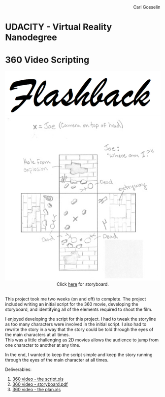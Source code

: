 <p align="right">
Carl Gosselin
</p>

# UDACITY - Virtual Reality Nanodegree

# 360 Video Scripting

<div align=center><img src="pics/Flashback.png"></div>
<div align=center>
	<img src="pics/screenshot1.png">
	</br>
	Click <a href="https://github.com/carldgosselin/virtual_reality/blob/master/Project-6-360-Video-Scripting/360%20video%20-%20storyboard%20-%20Flashback.pdf">here</a> for storyboard.
</div></br>


This project took me two weeks (on and off) to complete.  The project included writing an initial script for the 360 movie, developing the storyboard, and identifying all of the elements required to shoot the film.

I enjoyed developing the script for this project.  I had to tweak the storyline as too many characters were involved in the initial script.  I also had to rewrite the story in a way that the story could be told through the eyes of the main characters at all times.  
This was a little challenging as 2D movies allows the audience to jump from one character to another at any time.  

In the end, I wanted to keep the script simple and keep the story running through the eyes of the main character at all times.

Deliverables:
1. <a href="https://github.com/carldgosselin/virtual_reality/blob/master/Project-6-360-Video-Scripting/360%20video%20-%20the%20script%20v6.xlsx">360 video - the script.xls</a>
2. <a href="https://github.com/carldgosselin/virtual_reality/blob/master/Project-6-360-Video-Scripting/360%20video%20-%20storyboard%20-%20Flashback.pdf">360 video - storyboard.pdf</a>
3. <a href="https://github.com/carldgosselin/virtual_reality/blob/master/Project-6-360-Video-Scripting/360%20video%20-%20the%20plan.xlsx">360 video - the plan.xls</a>




